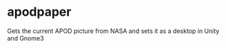 apodpaper
=========

Gets the current APOD picture from NASA and sets it as a desktop in Unity and Gnome3